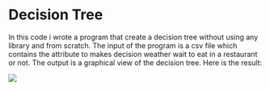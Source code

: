 # Decision Tree

In this code i wrote a program that create a decision tree without using any library and from scratch.
The input of the program is a csv file which contains the attribute to makes decision weather wait to eat in a restaurant or not.
The output is a graphical view of the decision tree.
Here is the result:

<img src="./images/Result.png">
